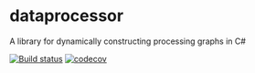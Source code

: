 # dataprocessor
A library for dynamically constructing processing graphs in C#

[![Build status](https://ci.appveyor.com/api/projects/status/ypnihkeuuf3pom7l?svg=true)](https://ci.appveyor.com/project/dcrowe/dataprocessor)
[![codecov](https://codecov.io/gh/dcrowe/dataprocessor/branch/master/graph/badge.svg)](https://codecov.io/gh/dcrowe/dataprocessor)
